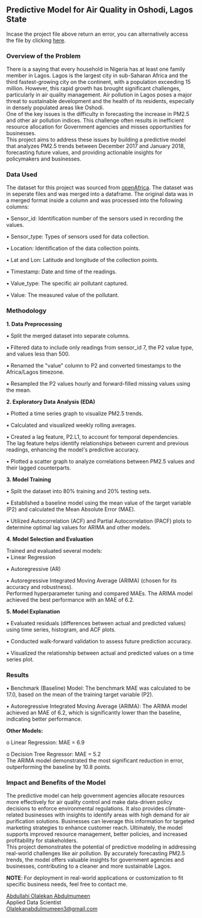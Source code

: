 ## Predictive Model for Air Quality in Oshodi, Lagos State
Incase the project file above return an error, you can alternatively access the file by clicking [here](https://nbviewer.org/github/abdulmumeen-abdullahi/Predictive-Model-for-Air-Quality-in-Oshodi-Lagos-State/blob/main/Dec%2017%20-%20Jan%2018%20Air%20Quality%20in%20Oshodi.ipynb).

### Overview of the Problem <br /> 
There is a saying that every household in Nigeria has at least one family member in Lagos. Lagos is the largest city in sub-Saharan Africa and the third fastest-growing city on the continent, with a population exceeding 15 million. However, this rapid growth has brought significant challenges, particularly in air quality management. Air pollution in Lagos poses a major threat to sustainable development and the health of its residents, especially in densely populated areas like Oshodi. <br />
One of the key issues is the difficulty in forecasting the increase in PM2.5 and other air pollution indices. This challenge often results in inefficient resource allocation for Government agencies and misses opportunities for businesses. <br />
This project aims to address these issues by building a predictive model that analyzes PM2.5 trends between December 2017 and January 2018, forecasting future values, and providing actionable insights for policymakers and businesses.

### Data Used
The dataset for this project was sourced from [openAfrica](https://open.africa/dataset/sensorsafrica-airquality-archive-oshodi-lagos). The dataset was in seperate files and was merged into a dataframe. The original data was in a merged format inside a column and was processed into the following columns:

•	Sensor_id: Identification number of the sensors used in recording the values.

•	Sensor_type: Types of sensors used for data collection.

•	Location: Identification of the data collection points.

•	Lat and Lon: Latitude and longitude of the collection points.

•	Timestamp: Date and time of the readings.

•	Value_type: The specific air pollutant captured.

•	Value: The measured value of the pollutant.

### Methodology <br />
**1. Data Preprocessing**

•  Split the merged dataset into separate columns.

•  Filtered data to include only readings from sensor_id 7, the P2 value type, and values less than 500.

•  Renamed the "value" column to P2 and converted timestamps to the Africa/Lagos timezone.

•  Resampled the P2 values hourly and forward-filled missing values using the mean.

**2. Exploratory Data Analysis (EDA)**

•  Plotted a time series graph to visualize PM2.5 trends.

•  Calculated and visualized weekly rolling averages.

•  Created a lag feature, P2.L1, to account for temporal dependencies. <br />
The lag feature helps identify relationships between current and previous readings, enhancing the model's predictive accuracy.

•  Plotted a scatter graph to analyze correlations between PM2.5 values and their lagged counterparts.

**3. Model Training**

•  Split the dataset into 80% training and 20% testing sets.

•  Established a baseline model using the mean value of the target variable (P2) and calculated the Mean Absolute Error (MAE).

•  Utilized Autocorrelation (ACF) and Partial Autocorrelation (PACF) plots to determine optimal lag values for ARIMA and other models.

**4. Model Selection and Evaluation**

Trained and evaluated several models: <br />
•	Linear Regression

•	Autoregressive (AR)

•	Autoregressive Integrated Moving Average (ARIMA) (chosen for its accuracy and robustness). <br />
Performed hyperparameter tuning and compared MAEs. The ARIMA model achieved the best performance with an MAE of 6.2.

**5. Model Explanation**

•  Evaluated residuals (differences between actual and predicted values) using time series, histogram, and ACF plots.

•  Conducted walk-forward validation to assess future prediction accuracy.

•  Visualized the relationship between actual and predicted values on a time series plot.

### Results <br />

•	Benchmark (Baseline) Model: The benchmark MAE was calculated to be 17.0, based on the mean of the training target variable (P2).

•	Autoregressive Integrated Moving Average (ARIMA): The ARIMA model achieved an MAE of 6.2, which is significantly lower than the baseline, indicating better performance.

**Other Models:**

o	Linear Regression: MAE = 6.9

o	Decision Tree Regressor: MAE = 5.2 <br />
The ARIMA model demonstrated the most significant reduction in error, outperforming the baseline by 10.8 points.

### Impact and Benefits of the Model <br />
The predictive model can help government agencies allocate resources more effectively for air quality control and make data-driven policy decisions to enforce environmental regulations. It also provides climate-related businesses with insights to identify areas with high demand for air purification solutions. Businesses can leverage this information for targeted marketing strategies to enhance customer reach. Ultimately, the model supports improved resource management, better policies, and increased profitability for stakeholders. <br />
This project demonstrates the potential of predictive modeling in addressing real-world challenges like air pollution. By accurately forecasting PM2.5 trends, the model offers valuable insights for government agencies and businesses, contributing to a cleaner and more sustainable Lagos.

**NOTE**: For deployment in real-world applications or customization to fit specific business needs, feel free to contact me.

[Abdullahi Olalekan Abdulmumeen](https://www.linkedin.com/in/abdulmumeen-abdullahi-olalekan) <br />
Applied Data Scientist <br />
Olalekanabdulmumeen3@gmail.com
